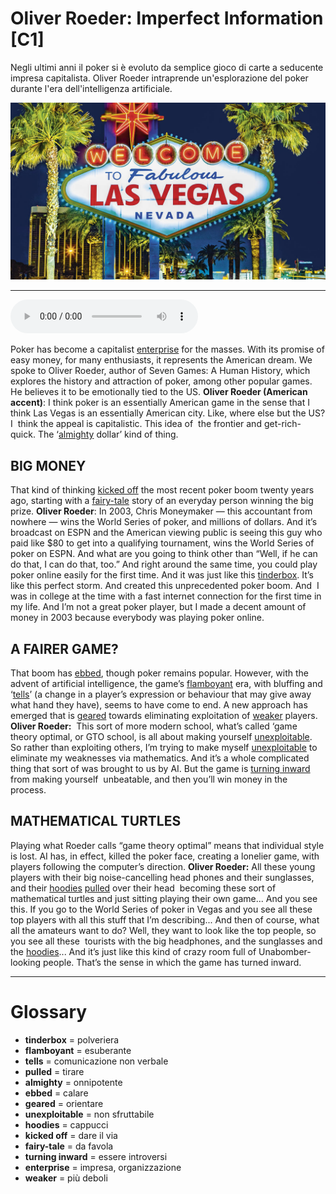 # Oliver Roeder: Imperfect Information   [C1]

Negli ultimi anni il poker si è evoluto da semplice gioco di carte a seducente impresa capitalista. Oliver Roeder intraprende un'esplorazione del poker durante l'era dell'intelligenza artificiale.

![](Oliver%20Roeder%20Imperfect%20Information.jpg)

--------------

<div>
<audio controls autoplay>
    <source src="https:/raw.githubusercontent.com/dartie/knowledge-base/main/English/SpeakUp/2023-08/Oliver%20Roeder%20Imperfect%20Information.mp3" type="audio/mpeg">
</audio>
</div>


Poker has become a capitalist [enterprise](## "impresa, organizzazione") for the masses. With its promise of easy money, for many enthusiasts, it represents the American dream. We spoke to Oliver Roeder, author of Seven Games: A Human History, which explores the history and attraction of poker, among other popular games. He believes it to be emotionally tied to the US.
**Oliver Roeder (American accent)**: I think poker is an essentially American game in the sense that I think Las Vegas is an essentially American city. Like, where else but the US? I  think the appeal is capitalistic. This idea of  the frontier and get-rich-quick. The ‘[almighty](## "onnipotente") dollar’ kind of thing.

## BIG MONEY
That kind of thinking [kicked off](## "dare il via") the most recent poker boom twenty years ago, starting with a [fairy-tale](## "da favola") story of an everyday person winning the big prize.
**Oliver Roeder**: In 2003, Chris Moneymaker — this accountant from nowhere — wins the World Series of poker, and millions of dollars. And it’s broadcast on ESPN and the American viewing public is seeing this guy who paid like $80 to get into a qualifying tournament, wins the World Series of poker on ESPN. And what are you going to think other than “Well, if he can do that, I can do that, too.” And right around the same time, you could play poker online easily for the first time. And it was just like this [tinderbox](## "polveriera"). It’s like this perfect storm. And created this unprecedented poker boom. And  I was in college at the time with a fast internet connection for the first time in my life. And I’m not a great poker player, but I made a decent amount of money in 2003 because everybody was playing poker online.

## A FAIRER GAME?
That boom has [ebbed](## "calare"), though poker remains popular. However, with the advent of artificial intelligence, the game’s [flamboyant](## "esuberante") era, with bluffing and ‘[tells](## "comunicazione non verbale")’ (a change in a player’s expression or behaviour that may give away what hand they have), seems to have come to end. A new approach has emerged that is [geared](## "orientare") towards eliminating exploitation of [weaker](## "più deboli") players.
**Oliver Roeder:**  This sort of more modern school, what’s called ‘game theory optimal, or GTO school, is all about making yourself [unexploitable](## "non sfruttabile"). So rather than exploiting others, I’m trying to make myself [unexploitable](## "non sfruttabile") to eliminate my weaknesses via mathematics. And it’s a whole complicated thing that sort of was brought to us by AI. But the game is [turning inward](## "essere introversi") from making yourself  unbeatable, and then you’ll win money in the process.

## MATHEMATICAL TURTLES
Playing what Roeder calls “game theory optimal” means that individual style is lost. AI has, in effect, killed the poker face, creating a lonelier game, with players following the computer’s direction.
**Oliver Roeder:** All these young players with their big noise-cancelling head phones and their sunglasses, and their [hoodies](## "cappucci") [pulled](## "tirare") over their head  becoming these sort of mathematical turtles and just sitting playing their own game... And you see this. If you go to the World Series of poker in Vegas and you see all these top players with all this stuff that I’m describing... And then of course, what all the amateurs want to do? Well, they want to look like the top people, so you see all these  tourists with the big headphones, and the sunglasses and the [hoodies](## "cappucci")... And it’s just like this kind of crazy room full of Unabomber-looking people. That’s the sense in which the game has turned inward.

--------------

<div style = "display:block; clear:both; page-break-after:always;"></div>

# Glossary
* **tinderbox** = polveriera
* **flamboyant** = esuberante
* **tells** = comunicazione non verbale
* **pulled** = tirare
* **almighty** = onnipotente
* **ebbed** = calare
* **geared** = orientare
* **unexploitable** = non sfruttabile
* **hoodies** = cappucci
* **kicked off** = dare il via
* **fairy-tale** = da favola
* **turning inward** = essere introversi
* **enterprise** = impresa, organizzazione
* **weaker** = più deboli
